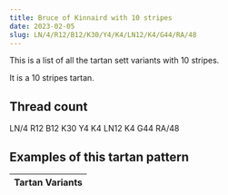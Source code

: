 ```yaml
---
title: Bruce of Kinnaird with 10 stripes
date: 2023-02-05
slug: LN/4/R12/B12/K30/Y4/K4/LN12/K4/G44/RA/48
---
```

This is a list of all the tartan sett variants with 10 stripes.

It is a 10 stripes tartan.


## Thread count
LN/4 R12 B12 K30 Y4 K4 LN12 K4 G44 RA/48

## Examples of this tartan pattern

| Tartan Variants |
|---------------|
